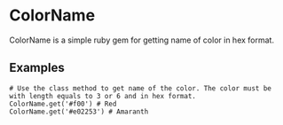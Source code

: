 # ColorName
ColorName is a simple ruby gem for getting name of color in hex format.

## Examples
```
# Use the class method to get name of the color. The color must be with length equals to 3 or 6 and in hex format.
ColorName.get('#f00') # Red
ColorName.get('#e02253') # Amaranth
```
